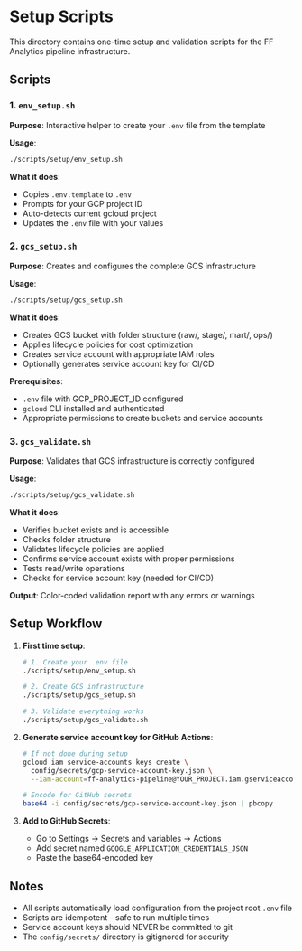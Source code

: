 # Setup Scripts

This directory contains one-time setup and validation scripts for the FF Analytics pipeline infrastructure.

## Scripts

### 1. `env_setup.sh`

**Purpose**: Interactive helper to create your `.env` file from the template

**Usage**:

```bash
./scripts/setup/env_setup.sh
```

**What it does**:

- Copies `.env.template` to `.env`
- Prompts for your GCP project ID
- Auto-detects current gcloud project
- Updates the `.env` file with your values

### 2. `gcs_setup.sh`

**Purpose**: Creates and configures the complete GCS infrastructure

**Usage**:

```bash
./scripts/setup/gcs_setup.sh
```

**What it does**:

- Creates GCS bucket with folder structure (raw/, stage/, mart/, ops/)
- Applies lifecycle policies for cost optimization
- Creates service account with appropriate IAM roles
- Optionally generates service account key for CI/CD

**Prerequisites**:

- `.env` file with GCP_PROJECT_ID configured
- `gcloud` CLI installed and authenticated
- Appropriate permissions to create buckets and service accounts

### 3. `gcs_validate.sh`

**Purpose**: Validates that GCS infrastructure is correctly configured

**Usage**:

```bash
./scripts/setup/gcs_validate.sh
```

**What it does**:

- Verifies bucket exists and is accessible
- Checks folder structure
- Validates lifecycle policies are applied
- Confirms service account exists with proper permissions
- Tests read/write operations
- Checks for service account key (needed for CI/CD)

**Output**: Color-coded validation report with any errors or warnings

## Setup Workflow

1. **First time setup**:

   ```bash
   # 1. Create your .env file
   ./scripts/setup/env_setup.sh

   # 2. Create GCS infrastructure
   ./scripts/setup/gcs_setup.sh

   # 3. Validate everything works
   ./scripts/setup/gcs_validate.sh
   ```

1. **Generate service account key for GitHub Actions**:

   ```bash
   # If not done during setup
   gcloud iam service-accounts keys create \
     config/secrets/gcp-service-account-key.json \
     --iam-account=ff-analytics-pipeline@YOUR_PROJECT.iam.gserviceaccount.com

   # Encode for GitHub secrets
   base64 -i config/secrets/gcp-service-account-key.json | pbcopy
   ```

1. **Add to GitHub Secrets**:

   - Go to Settings → Secrets and variables → Actions
   - Add secret named `GOOGLE_APPLICATION_CREDENTIALS_JSON`
   - Paste the base64-encoded key

## Notes

- All scripts automatically load configuration from the project root `.env` file
- Scripts are idempotent - safe to run multiple times
- Service account keys should NEVER be committed to git
- The `config/secrets/` directory is gitignored for security
